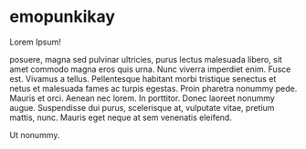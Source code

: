 # emopunkikay

Lorem Ipsum!

posuere, magna sed pulvinar ultricies, purus lectus malesuada libero, sit amet commodo magna eros quis urna.
Nunc viverra imperdiet enim. Fusce est. Vivamus a tellus.
Pellentesque habitant morbi tristique senectus et netus et malesuada fames ac turpis egestas. Proin pharetra nonummy pede. Mauris et orci.
Aenean nec lorem. In porttitor. Donec laoreet nonummy augue.
Suspendisse dui purus, scelerisque at, vulputate vitae, pretium mattis, nunc. Mauris eget neque at sem venenatis eleifend.

Ut nonummy.


